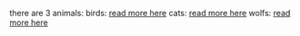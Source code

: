 there are 3 animals:
birds: [read more here](./bird.md)
cats: [read more here](./cat.md)
wolfs: [read more here](./wolf.md)
